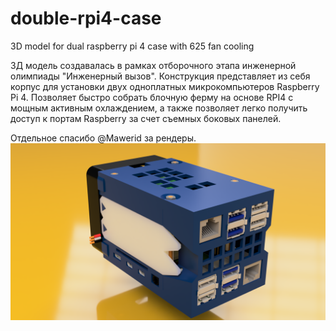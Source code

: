 # double-rpi4-case
3D model for dual raspberry pi 4 case with 625 fan cooling

3Д модель создавалась в рамках отборочного этапа инженерной олимпиады "Инженерный вызов". Конструкция представляет из себя корпус для установки двух одноплатных микрокомпьютеров Raspberry Pi 4. Позволяет быстро собрать блочную ферму на основе RPI4 с мощным активным охлаждением, а также позволяет легко получить доступ к портам Raspberry за счет съемных боковых панелей.

Отдельное спасибо @Mawerid за рендеры.
![Alt-текст](https://github.com/fmtrifonov/double-rpi4-case/blob/main/b38af5fb-8fc8-4318-9e45-07a09c2d8db4.png?raw=true "Рендер")
